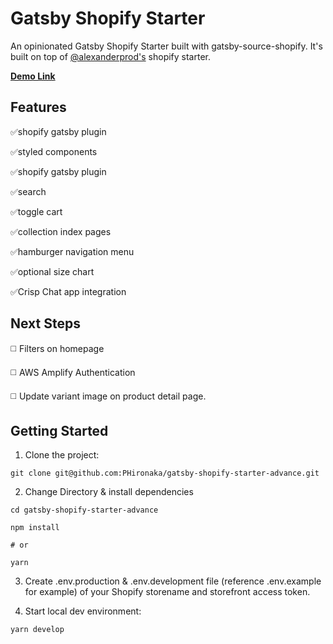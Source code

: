 # **Gatsby Shopify Starter**

An opinionated Gatsby Shopify Starter built with gatsby-source-shopify. It's built on top of [@alexanderprod's](https://github.com/AlexanderProd/gatsby-shopify-starter) shopify starter.




[**Demo Link**](https://gatsby-shopify-store-example.netlify.com)



## Features

✅shopify gatsby plugin

✅styled components

✅shopify gatsby plugin

✅search

✅toggle cart

✅collection index pages

✅hamburger navigation menu

✅optional size chart

✅Crisp Chat app integration

## Next Steps

◻️ Filters on homepage

◻️ AWS Amplify Authentication

◻️ Update variant image on product detail page.









## Getting Started

1. Clone the project:

``` 
git clone git@github.com:PHironaka/gatsby-shopify-starter-advance.git 
```

2. Change Directory & install dependencies

``` 
cd gatsby-shopify-starter-advance

npm install 

# or

yarn
```

3. Create .env.production & .env.development file (reference .env.example for example) of your Shopify storename and storefront access token.

4. Start local dev environment:

```
yarn develop
```
